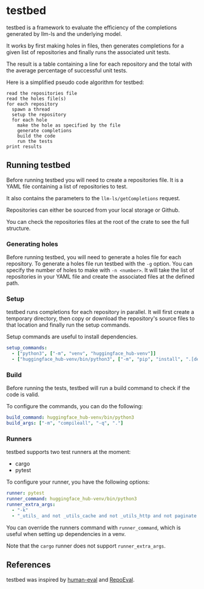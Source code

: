 # testbed

testbed is a framework to evaluate the efficiency of the completions generated by llm-ls and the underlying model.

It works by first making holes in files, then generates completions for a given list of repositories and finally runs the associated unit tests.

The result is a table containing a line for each repository and the total with the average percentage of successful unit tests.

Here is a simplified pseudo code algorithm for testbed:
```
read the repositories file
read the holes file(s)
for each repository
  spawn a thread
  setup the repository
  for each hole
    make the hole as specified by the file
    generate completions
    build the code
    run the tests
print results
```

## Running testbed

Before running testbed you will need to create a repositories file. It is a YAML file containing a list of repositories to test.

It also contains the parameters to the `llm-ls/getCompletions` request.

Repositories can either be sourced from your local storage or Github.

You can check the repositories files at the root of the crate to see the full structure.

### Generating holes

Before running testbed, you will need to generate a holes file for each repository. To generate a holes file run testbed with the `-g` option. You can specify the number of holes to make with `-n <number>`. It will take the list of repositories in your YAML file and create the associated files at the defined path.

### Setup

testbed runs completions for each repository in parallel. It will first create a temporary directory, then copy or download the repository's source files to that location and finally run the setup commands.

Setup commands are useful to install dependencies.

```yaml
setup_commands:
  - ["python3", ["-m", "venv", "huggingface_hub-venv"]]
  - ["huggingface_hub-venv/bin/python3", ["-m", "pip", "install", ".[dev]"]]
```

### Build

Before running the tests, testbed will run a build command to check if the code is valid.

To configure the commands, you can do the following:

```yaml
build_command: huggingface_hub-venv/bin/python3
build_args: ["-m", "compileall", "-q", "."]
```

### Runners

testbed supports two test runners at the moment:
- cargo
- pytest

To configure your runner, you have the following options:
```yaml
runner: pytest
runner_command: huggingface_hub-venv/bin/python3
runner_extra_args:
  - "-k"
  - "_utils_ and not _utils_cache and not _utils_http and not paginate and not git"
```

You can override the runners command with `runner_command`, which is useful when setting up dependencies in a venv.

Note that the `cargo` runner does not support `runner_extra_args`.

## References

testbed was inspired by [human-eval](https://github.com/openai/human-eval) and [RepoEval](https://arxiv.org/abs/2303.12570).
